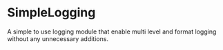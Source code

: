 # SimpleLogging
A simple to use logging module that enable multi level and format logging without any unnecessary additions.
